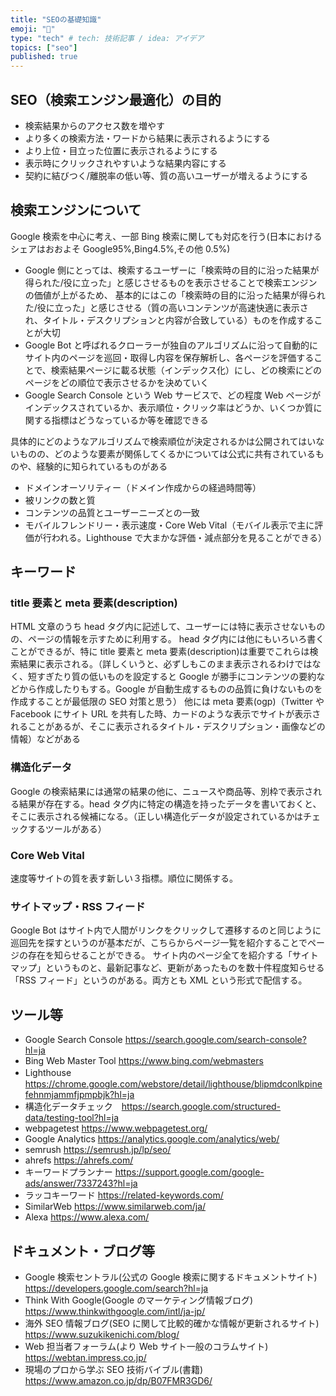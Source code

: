 ```yaml
---
title: "SEOの基礎知識"
emoji: "🍣"
type: "tech" # tech: 技術記事 / idea: アイデア
topics: ["seo"]
published: true
---
```


## SEO（検索エンジン最適化）の目的

- 検索結果からのアクセス数を増やす
- より多くの検索方法・ワードから結果に表示されるようにする
- より上位・目立った位置に表示されるようにする
- 表示時にクリックされやすいような結果内容にする
- 契約に結びつく/離脱率の低い等、質の高いユーザーが増えるようにする

## 検索エンジンについて

Google 検索を中心に考え、一部 Bing 検索に関しても対応を行う(日本におけるシェアはおおよそ Google95%,Bing4.5%,その他 0.5%)

- Google 側にとっては、検索するユーザーに「検索時の目的に沿った結果が得られた/役に立った」と感じさせるものを表示させることで検索エンジンの価値が上がるため、
  基本的にはこの「検索時の目的に沿った結果が得られた/役に立った」と感じさせる（質の高いコンテンツが高速快適に表示され、タイトル・デスクリプションと内容が合致している）ものを作成することが大切
- Google Bot と呼ばれるクローラーが独自のアルゴリズムに沿って自動的にサイト内のページを巡回・取得し内容を保存解析し、各ページを評価することで、検索結果ページに載る状態（インデックス化）にし、どの検索にどのページをどの順位で表示させるかを決めていく
- Google Search Console という Web サービスで、どの程度 Web ページがインデックスされているか、表示順位・クリック率はどうか、いくつか質に関する指標はどうなっているか等を確認できる

具体的にどのようなアルゴリズムで検索順位が決定されるかは公開されてはいないものの、どのような要素が関係してくるかについては公式に共有されているものや、経験的に知られているものがある

- ドメインオーソリティー（ドメイン作成からの経過時間等）
- 被リンクの数と質
- コンテンツの品質とユーザーニーズとの一致
- モバイルフレンドリー・表示速度・Core Web Vital（モバイル表示で主に評価が行われる。Lighthouse で大まかな評価・減点部分を見ることができる）

## キーワード

### title 要素と meta 要素(description)

HTML 文章のうち head タグ内に記述して、ユーザーには特に表示させないものの、ページの情報を示すために利用する。
head タグ内には他にもいろいろ書くことができるが、特に title 要素と meta 要素(description)は重要でこれらは検索結果に表示される。（詳しくいうと、必ずしもこのまま表示されるわけではなく、短すぎたり質の低いものを設定すると Google が勝手にコンテンツの要約などから作成したりもする。Google が自動生成するものの品質に負けないものを作成することが最低限の SEO 対策と思う）
他には meta 要素(ogp)（Twitter や Facebook にサイト URL を共有した時、カードのような表示でサイトが表示されることがあるが、そこに表示されるタイトル・デスクリプション・画像などの情報）などがある

### 構造化データ

Google の検索結果には通常の結果の他に、ニュースや商品等、別枠で表示される結果が存在する。head タグ内に特定の構造を持ったデータを書いておくと、そこに表示される候補になる。（正しい構造化データが設定されているかはチェックするツールがある）

### Core Web Vital

速度等サイトの質を表す新しい３指標。順位に関係する。

### サイトマップ・RSS フィード

Google Bot はサイト内で人間がリンクをクリックして遷移するのと同じように巡回先を探すというのが基本だが、こちらからページ一覧を紹介することでページの存在を知らせることができる。
サイト内のページ全てを紹介する「サイトマップ」というものと、最新記事など、更新があったものを数十件程度知らせる「RSS フィード」というのがある。両方とも XML という形式で配信する。

## ツール等

- Google Search Console https://search.google.com/search-console?hl=ja
- Bing Web Master Tool https://www.bing.com/webmasters
- Lighthouse 　https://chrome.google.com/webstore/detail/lighthouse/blipmdconlkpinefehnmjammfjpmpbjk?hl=ja
- 構造化データチェック　https://search.google.com/structured-data/testing-tool?hl=ja
- webpagetest https://www.webpagetest.org/
- Google Analytics https://analytics.google.com/analytics/web/
- semrush https://semrush.jp/lp/seo/
- ahrefs https://ahrefs.com/
- キーワードプランナー https://support.google.com/google-ads/answer/7337243?hl=ja
- ラッコキーワード https://related-keywords.com/
- SimilarWeb https://www.similarweb.com/ja/
- Alexa https://www.alexa.com/

## ドキュメント・ブログ等

- Google 検索セントラル(公式の Google 検索に関するドキュメントサイト) https://developers.google.com/search?hl=ja
- Think With Google(Google のマーケティング情報ブログ) https://www.thinkwithgoogle.com/intl/ja-jp/
- 海外 SEO 情報ブログ(SEO に関して比較的確かな情報が更新されるサイト) https://www.suzukikenichi.com/blog/
- Web 担当者フォーラム(より Web サイト一般のコラムサイト) https://webtan.impress.co.jp/
- 現場のプロから学ぶ SEO 技術バイブル(書籍)　https://www.amazon.co.jp/dp/B07FMR3GD6/
